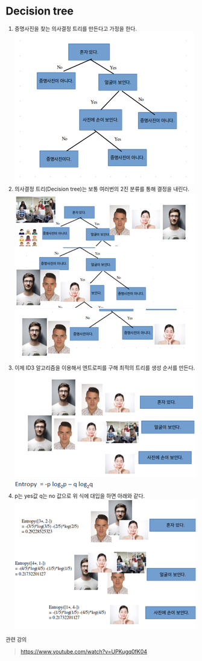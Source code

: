 # Decision tree  

1. 증명사진을 찾는 의사결정 트리를 만든다고 가정을 한다.  
![](photo/30-1.png)  
2. 의사결정 트리(Decision tree)는 보통 여러번의 2진 분류를 통해 결정을 내린다.  
![](photo/30-2.png)  
![](photo/30-3.png)  
![](photo/30-4.png)  
3. 이제 ID3 알고리즘을 이용해서 엔트로피를 구해 최적의 트리를 생성 순서를 만든다.  
![](photo/30-5.png)  
![](photo/30-6.png)
4. p는 yes값 q는 no 값으로 위 식에 대입을 하면 아래와 같다.  
![](photo/30-7.png)

관련 강의  
> https://www.youtube.com/watch?v=UPKugq0fK04
